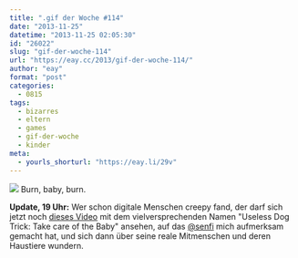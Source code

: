 ```yaml
---
title: ".gif der Woche #114"
date: "2013-11-25"
datetime: "2013-11-25 02:05:30"
id: "26022"
slug: "gif-der-woche-114"
url: "https://eay.cc/2013/gif-der-woche-114/"
author: "eay"
format: "post"
categories:
  - 0815
tags:
  - bizarres
  - eltern
  - games
  - gif-der-woche
  - kinder
meta:
  - yourls_shorturl: "https://eay.li/29v"
---
```


![](https://eay.cc/uploads/2013/simsgrill.gif) Burn, baby, burn.

**Update, 19 Uhr:** Wer schon digitale Menschen creepy fand, der darf sich jetzt noch [dieses Video](https://www.youtube.com/watch?v=r6NWrwt-dA8) mit dem vielversprechenden Namen "Useless Dog Trick: Take care of the Baby" ansehen, auf das [@senfi](https://twitter.com/senfi) mich aufmerksam gemacht hat, und sich dann über seine reale Mitmenschen und deren Haustiere wundern.
